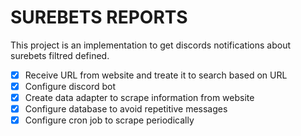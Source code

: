 # SUREBETS REPORTS
This project is an implementation to get discords notifications about surebets filtred defined.

- [x] Receive URL from website and treate it to search based on URL
- [x] Configure discord bot
- [x] Create data adapter to scrape information from website
- [x] Configure database to avoid repetitive messages
- [x] Configure cron job to scrape periodically